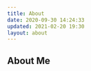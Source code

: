 ```yaml
---
title: About
date: 2020-09-30 14:24:33
updated: 2021-02-20 19:30
layout: about
---
```


## About Me
